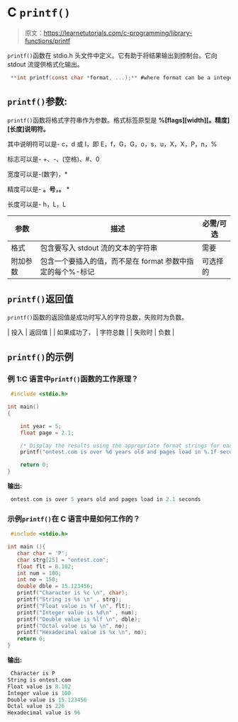 # C `printf()`

> 原文：<https://learnetutorials.com/c-programming/library-functions/printf>

`printf()`函数在 stdio.h 头文件中定义。它有助于将结果输出到控制台。它向 stdout 流提供格式化输出。

```c
 **int printf(const char *format, ...);** #where format can be a integer, character, string, float 

```

## `printf()`参数:

`printf()`函数将格式字符串作为参数。格式标签原型是 **%[flags][width][。精度][长度]说明符。**

其中说明符可以是- c，d 或 I，即 E，f，G，G，o，s，u，X，X，P，n，%

标志可以是- +、-、(空格)、#、0

宽度可以是-(数字)，*

精度可以是- **。**号，**。** *

长度可以是- h，L，L

| 参数 | 描述 | 必需/可选 |
| --- | --- | --- |
| 格式 | 包含要写入 stdout 流的文本的字符串 | 需要 |
| 附加参数 | 包含一个要插入的值，而不是在 format 参数中指定的每个%-标记 | 可选择的 |

## `printf()`返回值

`printf()`函数的返回值是成功时写入的字符总数，失败时为负数。

| 投入 | 返回值 |
| 如果成功了， | 字符总数 |
| 失败时 | 负数 |

## `printf()`的示例

### 例 1:C 语言中`printf()`函数的工作原理？

```c
 #include <stdio.h>

int main()
{

    int year = 5;
    float page = 2.1;

    /* Display the results using the appropriate format strings for each variable */
    printf("ontest.com is over %d years old and pages load in %.1f seconds.\n", year, page);

    return 0;
} 

```

**输出:**

```c
 ontest.com is over 5 years old and pages load in 2.1 seconds 
```

### 示例`printf()`在 C 语言中是如何工作的？

```c
 #include <stdio.h>

int main (){
   char char = 'P';
   char strg[25] = "ontest.com";
   float flt = 8.102;
   int num = 100;
   int no = 150;
   double dble = 15.123456;
   printf("Character is %c \n", char);
   printf("String is %s \n" , strg);
   printf("Float value is %f \n", flt);
   printf("Integer value is %d\n" , num);
   printf("Double value is %lf \n", dble);
   printf("Octal value is %o \n", no);
   printf("Hexadecimal value is %x \n", no);
   return 0;
} 

```

**输出:**

```c
 Character is P
String is ontest.com
Float value is 8.102
Integer value is 100
Double value is 15.123456
Octal value is 226
Hexadecimal value is 96 
```